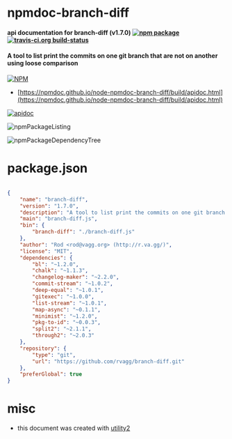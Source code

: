 # npmdoc-branch-diff

#### api documentation for  branch-diff (v1.7.0)  [![npm package](https://img.shields.io/npm/v/npmdoc-branch-diff.svg?style=flat-square)](https://www.npmjs.org/package/npmdoc-branch-diff) [![travis-ci.org build-status](https://api.travis-ci.org/npmdoc/node-npmdoc-branch-diff.svg)](https://travis-ci.org/npmdoc/node-npmdoc-branch-diff)

#### A tool to list print the commits on one git branch that are not on another using loose comparison

[![NPM](https://nodei.co/npm/branch-diff.png?downloads=true&downloadRank=true&stars=true)](https://www.npmjs.com/package/branch-diff)

- [https://npmdoc.github.io/node-npmdoc-branch-diff/build/apidoc.html](https://npmdoc.github.io/node-npmdoc-branch-diff/build/apidoc.html)

[![apidoc](https://npmdoc.github.io/node-npmdoc-branch-diff/build/screenCapture.buildCi.browser.%252Ftmp%252Fbuild%252Fapidoc.html.png)](https://npmdoc.github.io/node-npmdoc-branch-diff/build/apidoc.html)

![npmPackageListing](https://npmdoc.github.io/node-npmdoc-branch-diff/build/screenCapture.npmPackageListing.svg)

![npmPackageDependencyTree](https://npmdoc.github.io/node-npmdoc-branch-diff/build/screenCapture.npmPackageDependencyTree.svg)



# package.json

```json

{
    "name": "branch-diff",
    "version": "1.7.0",
    "description": "A tool to list print the commits on one git branch that are not on another using loose comparison",
    "main": "branch-diff.js",
    "bin": {
        "branch-diff": "./branch-diff.js"
    },
    "author": "Rod <rod@vagg.org> (http://r.va.gg/)",
    "license": "MIT",
    "dependencies": {
        "bl": "~1.2.0",
        "chalk": "~1.1.3",
        "changelog-maker": "~2.2.0",
        "commit-stream": "~1.0.2",
        "deep-equal": "~1.0.1",
        "gitexec": "~1.0.0",
        "list-stream": "~1.0.1",
        "map-async": "~0.1.1",
        "minimist": "~1.2.0",
        "pkg-to-id": "~0.0.3",
        "split2": "~2.1.1",
        "through2": "~2.0.3"
    },
    "repository": {
        "type": "git",
        "url": "https://github.com/rvagg/branch-diff.git"
    },
    "preferGlobal": true
}
```



# misc
- this document was created with [utility2](https://github.com/kaizhu256/node-utility2)
